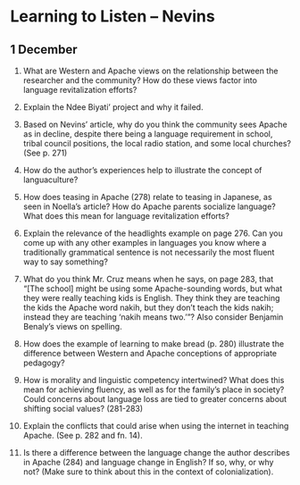 ---
...

Learning to Listen – Nevins
===========================

1 December
----------

1.  What are Western and Apache views on the relationship between the
    researcher and the community? How do these views factor into
    language revitalization efforts?

2.  Explain the Ndee Biyati’ project and why it failed.

3.  Based on Nevins’ article, why do you think the community sees Apache
    as in decline, despite there being a language requirement in school,
    tribal council positions, the local radio station, and some local
    churches? (See p. 271)

4.  How do the author’s experiences help to illustrate the concept of
    languaculture?

5.  How does teasing in Apache (278) relate to teasing in Japanese, as
    seen in Noella’s article? How do Apache parents socialize language?
    What does this mean for language revitalization efforts?

6.  Explain the relevance of the headlights example on page 276. Can you
    come up with any other examples in languages you know where a
    traditionally grammatical sentence is not necessarily the most
    fluent way to say something?

7.  What do you think Mr. Cruz means when he says, on page 283, that
    “<span>\[</span>The school<span>\]</span> might be using some
    Apache-sounding words, but what they were really teaching kids
    is English. They think they are teaching the kids the Apache word
    nakih, but they don’t teach the kids nakih; instead they are
    teaching ‘nakih means two.’”? Also consider Benjamin Benaly’s views
    on spelling.

8.  How does the example of learning to make bread (p. 280) illustrate
    the difference between Western and Apache conceptions of appropriate
    pedagogy?

9.  How is morality and linguistic competency intertwined? What does
    this mean for achieving fluency, as well as for the family’s place
    in society? Could concerns about language loss are tied to greater
    concerns about shifting social values? (281-283)

10. Explain the conflicts that could arise when using the internet in
    teaching Apache. (See p. 282 and fn. 14).

11. Is there a difference between the language change the author
    describes in Apache (284) and language change in English? If so,
    why, or why not? (Make sure to think about this in the context
    of colonialization).
